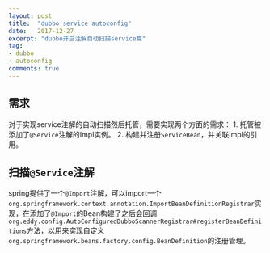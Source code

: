 ```yaml
---
layout: post
title:  "dubbo service autoconfig"
date:   2017-12-27
excerpt: "dubbo开启注解自动扫描service篇"
tag:
- dubbo
- autoconfig
comments: true
---
```


## 需求

对于实现service注解的自动扫描然后托管，需要实现两个方面的需求：
    1. 托管被添加了```@Service```注解的Impl实例。
    2. 构建并注册```ServiceBean```，并关联Impl的引用。
    
## 扫描```@Service```注解

spring提供了一个```@Import```注解，可以import一个```org.springframework.context.annotation.ImportBeanDefinitionRegistrar```实现，在添加了```@Import```的Bean构建了之后会回调```org.eddy.config.AutoConfiguredDubboScannerRegistrar#registerBeanDefinitions```方法，以用来实现自定义```org.springframework.beans.factory.config.BeanDefinition```的注册管理。